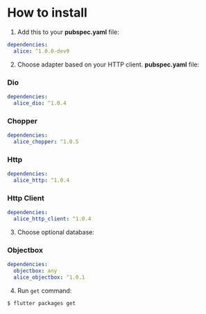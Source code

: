 # How to install

1. Add this to your **pubspec.yaml** file:

```yaml
dependencies:
  alice: ^1.0.0-dev9
```

2. Choose adapter based on your HTTP client. **pubspec.yaml** file:

### Dio

```yaml
dependencies:
  alice_dio: ^1.0.4
```

### Chopper

```yaml
dependencies:
  alice_chopper: ^1.0.5
```

### Http

```yaml
dependencies:
  alice_http: ^1.0.4
```

### Http Client

```yaml
dependencies:
  alice_http_client: ^1.0.4
```

3. Choose optional database:

### Objectbox

```yaml
dependencies:
  objectbox: any
  alice_objectbox: ^1.0.1
```

4. Run `get` command:

```bash
$ flutter packages get
```